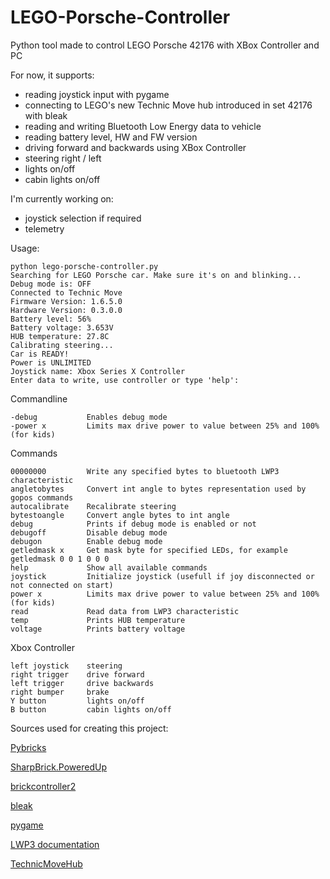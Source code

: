 # LEGO-Porsche-Controller
Python tool made to control LEGO Porsche 42176 with XBox Controller and PC

For now, it supports:
- reading joystick input with pygame
- connecting to LEGO's new Technic Move hub introduced in set 42176 with bleak
- reading and writing Bluetooth Low Energy data to vehicle
- reading battery level, HW and FW version
- driving forward and backwards using XBox Controller
- steering right / left
- lights on/off
- cabin lights on/off

I'm currently working on:
- joystick selection if required
- telemetry

Usage:
```
python lego-porsche-controller.py
Searching for LEGO Porsche car. Make sure it's on and blinking...
Debug mode is: OFF
Connected to Technic Move
Firmware Version: 1.6.5.0
Hardware Version: 0.3.0.0
Battery level: 56%
Battery voltage: 3.653V
HUB temperature: 27.8C
Calibrating steering...
Car is READY!
Power is UNLIMITED
Joystick name: Xbox Series X Controller
Enter data to write, use controller or type 'help':
```
Commandline
```
-debug           Enables debug mode
-power x         Limits max drive power to value between 25% and 100% (for kids)
```
Commands
```
00000000         Write any specified bytes to bluetooth LWP3 characteristic
angletobytes     Convert int angle to bytes representation used by gopos commands
autocalibrate    Recalibrate steering
bytestoangle     Convert angle bytes to int angle
debug            Prints if debug mode is enabled or not
debugoff         Disable debug mode
debugon          Enable debug mode
getledmask x     Get mask byte for specified LEDs, for example getledmask 0 0 1 0 0 0
help             Show all available commands
joystick         Initialize joystick (usefull if joy disconnected or not connected on start)
power x          Limits max drive power to value between 25% and 100% (for kids)
read             Read data from LWP3 characteristic
temp             Prints HUB temperature
voltage          Prints battery voltage
```
Xbox Controller
```
left joystick    steering
right trigger    drive forward
left trigger     drive backwards
right bumper     brake
Y button         lights on/off
B button         cabin lights on/off
```

Sources used for creating this project:

[Pybricks](https://github.com/pybricks/)

[SharpBrick.PoweredUp](https://github.com/sharpbrick/powered-up)

[brickcontroller2](https://github.com/imurvai/brickcontroller2/)

[bleak](https://github.com/hbldh/bleak)

[pygame](https://github.com/pygame)

[LWP3 documentation](https://lego.github.io/lego-ble-wireless-protocol-docs/)

[TechnicMoveHub](https://github.com/DanieleBenedettelli/TechnicMoveHub/)
